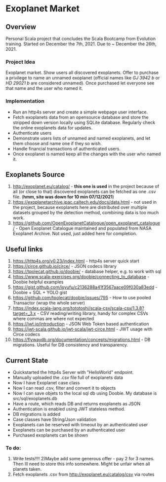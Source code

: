 # Exoplanet Market

## Overview
Personal Scala project that concludes the Scala Bootcamp from Evolution training.
Started on December the 7th, 2021.
Due to ~ December the 26th, 2021.

### Project Idea
Exoplanet market. Show users all discovered exoplanets.
Offer to purchase a privilege to name an unnamed exoplanet (official names like _GJ 3942 b_ or _HD 29021 b_ are considered unnamed).
Once purchased let everyone see that name and the user who named it.

### Implementation
- Run an http4s server and create a simple webpage user interface. 
- Fetch exoplanets data from an opensource database and store the stripped down version locally using SQLite database.
Regularly check the online exoplanets data for updates. 
- Authenticate users
- Demonstrate users lists of unnamed and named exoplanets, and let them choose and name one if they so wish.
- Handle financial transactions of authenticated users.
- Once exoplanet is named keep all the changes with the user who named it.

## Exoplanets Source
1) http://exoplanet.eu/catalog/ - **this one is used** in the project because of all (or close to that) discovered
exoplanets can be fetched as one .csv file. (**hmm, site was down for 10 min 07/12/2021**)
2) https://exoplanetarchive.ipac.caltech.edu/docs/data.html - not used in the project, because exoplanets here are
distributed over multiple datasets grouped by the detection method, combining data is too much work.
3) https://github.com/OpenExoplanetCatalogue/open_exoplanet_catalogue/ - Open Exoplanet Catalogue maintained and
populated from NASA Exoplanet Archive. Not used, just added here for completion.

## Useful links
1) https://http4s.org/v0.23/index.html - http4s server quick start
2) https://circe.github.io/circe/ - JSON codecs library
3) https://tpolecat.github.io/doobie/ - database helper, e.g. to work with sql
4) https://www.scala-exercises.org/doobie/connecting_to_database - Doobie helpful examples
5) https://gist.github.com/isyufu/c2136288a41f3567aace09f030a83edd - Doobie + SQL + YOLO gist
6) https://github.com/tpolecat/doobie/issues/795 - How to use pooled Transactor (wrap the whole server)
7) https://index.scala-lang.org/tototoshi/scala-csv/scala-csv/1.3.8?target=_3.x - CSV reading/writing library,
handy for complex CSVs where commas are where not expected
8) https://jwt.io/introduction - JSON Web Token based authentication
9) https://jwt-scala.github.io/jwt-scala/jwt-circe.html - JWT usage with Circe codecs
10) https://flywaydb.org/documentation/concepts/migrations.html - DB migrations. Useful for DB consistency and transparency.

## Current State
- Quickstarted the http4s Server with "HelloWorld" endpoint.
- Manually uploaded the .csv file full of exoplanets data
- Now I have Exoplanet case class
- Now I can read .csv, filter and convert it to objects
- Now I can save objets to the local sql db using Doobie. My database is src/sql/exoplanets.db
- Have a route, which reads DB and returns exoplanets as JSON
- Authentication is enabled using JWT stateless method.
- DB migrations is added
- Case classes have String/Json validation
- Exoplanets can be reserved with timeout by an authenticated user
- Exoplanets can be purchased by an authenticated user
- Purchased exoplanets can be shown

### To do:
1) Write tests!!!!
2)Maybe add some generous offer - pay 2 for 3 names. Then Ill need to store this info somewhere.
Might be unfair when all planets taken.
99) Fetch exoplanets .csv from http://exoplanet.eu/catalog/csv via routes